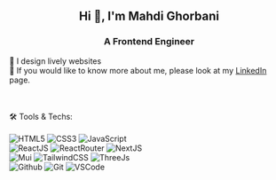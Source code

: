 
<!--
**MahdiGhorbani98/MahdiGhorbani98** is a ✨ _special_ ✨ repository because its `README.md` (this file) appears on your GitHub profile.

Here are some ideas to get you started:

- 🔭 I’m currently working on ...
- 🌱 I’m currently learning ...
- 👯 I’m looking to collaborate on ...
- 🤔 I’m looking for help with ...
- 💬 Ask me about ...
- 📫 How to reach me: ...
- 😄 Pronouns: ...
- ⚡ Fun fact: ...
-->
<h2 align="center">Hi <g-emoji class="g-emoji" alias="wave" fallback-src="https://github.githubassets.com/images/icons/emoji/unicode/1f44b.png">👋</g-emoji>, I'm Mahdi Ghorbani</h1>
<h3 align="center">A Frontend Engineer</h3>

🌱 I design lively websites </br>
📄 If you would like to know more about me, please look at my [LinkedIn](https://www.linkedin.com/in/mahdi-ghorbani1998/) page.</br></br></br>


🛠 Tools & Techs:</br></br>
![HTML5](https://img.shields.io/badge/HTML5-E34F26?style=for-the-badge&logo=html5&logoColor=white)
![CSS3](https://img.shields.io/badge/CSS3-1572B6?style=for-the-badge&logo=css3&logoColor=white)
![JavaScript](https://img.shields.io/badge/JavaScript-323330?style=for-the-badge&logo=javascript&logoColor=F7DF1E)
</br>
![ReactJS](https://img.shields.io/badge/React-20232A?style=for-the-badge&logo=react&logoColor=61DAFB)
![ReactRouter](https://img.shields.io/badge/React_Router-CA4245?style=for-the-badge&logo=react-router&logoColor=white)
![NextJS](	https://img.shields.io/badge/next.js-000000?style=for-the-badge&logo=nextdotjs&logoColor=white)
</br>
![Mui](https://img.shields.io/badge/Material%20UI-007FFF?style=for-the-badge&logo=mui&logoColor=white)
![TailwindCSS](	https://img.shields.io/badge/Tailwind_CSS-38B2AC?style=for-the-badge&logo=tailwind-css&logoColor=white)
![ThreeJs](https://img.shields.io/badge/ThreeJs-black?style=for-the-badge&logo=three.js&logoColor=white)
</br>
![Github](https://img.shields.io/badge/GitHub-100000?style=for-the-badge&logo=github&logoColor=white)
![Git](https://img.shields.io/badge/GIT-E44C30?style=for-the-badge&logo=git&logoColor=white)
![VSCode](https://img.shields.io/badge/Visual_Studio_Code-0078D4?style=for-the-badge&logo=visual%20studio%20code&logoColor=white)
</details>

<!-- <div style="text-align: center">
    <div>
        <img src="https://github-readme-stats.vercel.app/api/top-langs/?username=MahdiGhorbani98">
    </div>
</div> -->
